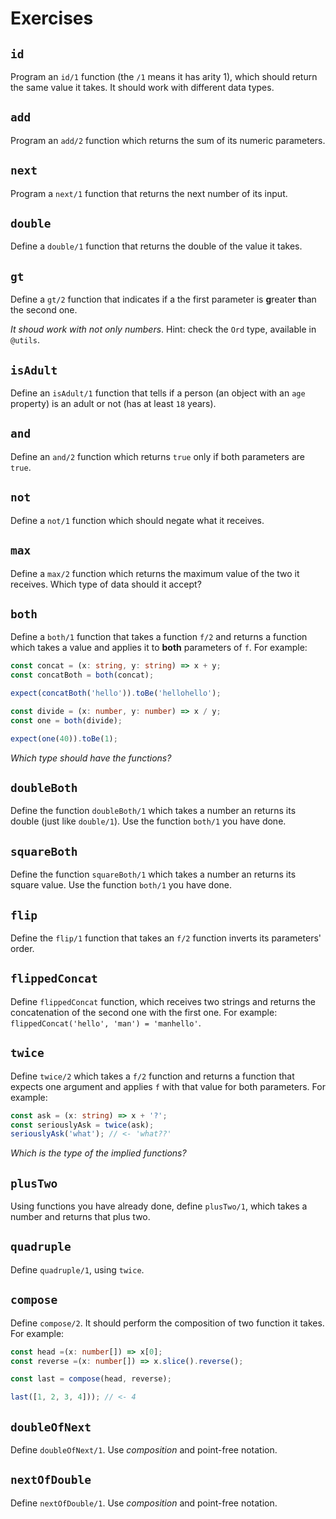 # Exercises

## `id`

Program an `id/1` function (the `/1` means it has arity 1), which should return the same value it takes. It should work with different data types.

## `add`

Program an `add/2` function which returns the sum of its numeric parameters.

## `next`

Program a `next/1` function that returns the next number of its input.

## `double`

Define a `double/1` function that returns the double of the value it takes.

## `gt`

Define a `gt/2` function that indicates if a the first parameter is **g**reater **t**han the second one.

*It shoud work with not only numbers*. Hint: check the `Ord` type, available in `@utils`.

## `isAdult`

Define an `isAdult/1` function that tells if a person (an object with an `age` property) is an adult or not (has at least `18` years).

## `and`

Define an `and/2` function which returns `true` only if both parameters are `true`.

## `not`

Define a `not/1` function which should negate what it receives.

## `max`

Define a `max/2` function which returns the maximum value of the two it receives. Which type of data should it accept?

## `both`

Define a `both/1` function that takes a function `f/2` and returns a function which takes a value and applies it to **both** parameters of `f`. For example:

```typescript
const concat = (x: string, y: string) => x + y;
const concatBoth = both(concat);

expect(concatBoth('hello')).toBe('hellohello');
```

```typescript
const divide = (x: number, y: number) => x / y;
const one = both(divide);

expect(one(40)).toBe(1);
```

_Which type should have the functions?_

## `doubleBoth`

Define the function `doubleBoth/1` which takes a number an returns its double (just like `double/1`). Use the function `both/1` you have done.

## `squareBoth`

Define the function `squareBoth/1` which takes a number an returns its square value. Use the function `both/1` you have done.

## `flip`

Define the `flip/1` function that takes an `f/2` function inverts its parameters' order.

## `flippedConcat`

Define `flippedConcat` function, which receives two strings and returns the concatenation of the second one with the first one. For example: `flippedConcat('hello', 'man') = 'manhello'`.

## `twice`

Define `twice/2` which takes a `f/2` function and returns a function that expects one argument and applies `f` with that value for both parameters. For example:

```typescript
const ask = (x: string) => x + '?';
const seriouslyAsk = twice(ask);
seriouslyAsk('what'); // <- 'what??'
```

_Which is the type of the implied functions?_

## `plusTwo`

Using functions you have already done, define `plusTwo/1`, which takes a number and returns that plus two.

## `quadruple`

Define `quadruple/1`, using `twice`.

## `compose`

Define `compose/2`. It should perform the composition of two function it takes. For example:

```typescript
const head =(x: number[]) => x[0];
const reverse =(x: number[]) => x.slice().reverse();

const last = compose(head, reverse);

last([1, 2, 3, 4])); // <- 4
```

## `doubleOfNext`

Define `doubleOfNext/1`. Use _composition_ and point-free notation.

## `nextOfDouble`

Define `nextOfDouble/1`. Use _composition_ and point-free notation.
